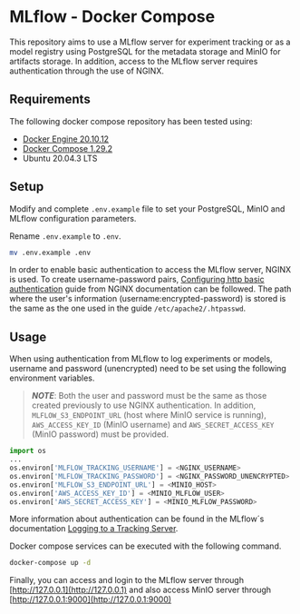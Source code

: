 # MLflow - Docker Compose
This repository aims to use a MLflow server for experiment tracking or as a model registry using PostgreSQL for the metadata storage and MinIO for artifacts storage. In addition, access to the MLflow server requires authentication through the use of NGINX.

## Requirements

The following docker compose repository has been tested using:
* [Docker Engine 20.10.12](https://docs.docker.com/engine/release-notes/#201012)
* [Docker Compose 1.29.2](https://docs.docker.com/compose/release-notes/#1292)
* Ubuntu 20.04.3 LTS

## Setup

Modify and complete `.env.example` file to set your PostgreSQL, MinIO and MLflow configuration parameters.

Rename `.env.example` to `.env`.

```bash
mv .env.example .env
```

In order to enable basic authentication to access the MLflow server, NGINX is used. To create username-password pairs, [Configuring http basic authentication](https://docs.nginx.com/nginx/admin-guide/security-controls/configuring-http-basic-authentication/) guide from NGINX documentation can be followed. The path where the user's information (username:encrypted-password) is stored is the same as the one used in the guide `/etc/apache2/.htpasswd`.

## Usage

When using authentication from MLflow to log experiments or models, username and password (unencrypted) need to be set using the following environment variables. 

> **_NOTE_**: Both the user and password must be the same as those created previously to use NGINX authentication. In addition, `MLFLOW_S3_ENDPOINT_URL` (host where MinIO service is running), `AWS_ACCESS_KEY_ID` (MinIO username) and `AWS_SECRET_ACCESS_KEY` (MinIO password) must be provided.

```python
import os
...
os.environ['MLFLOW_TRACKING_USERNAME'] = <NGINX_USERNAME>
os.environ['MLFLOW_TRACKING_PASSWORD'] = <NGINX_PASSWORD_UNENCRYPTED>
os.environ['MLFLOW_S3_ENDPOINT_URL'] = <MINIO_HOST>
os.environ['AWS_ACCESS_KEY_ID'] = <MINIO_MLFLOW_USER>
os.environ['AWS_SECRET_ACCESS_KEY'] = <MINIO_MLFLOW_PASSWORD>
```
More information about authentication can be found in the MLflow´s documentation [Logging to a Tracking Server](https://mlflow.org/docs/latest/tracking.html#logging-to-a-tracking-server).


Docker compose services can be executed with the following command.
```bash
docker-compose up -d
```

Finally, you can access and login to the MLflow server through [http://127.0.0.1](http://127.0.0.1) and also access MinIO server through [http://127.0.0.1:9000](http://127.0.0.1:9000) 